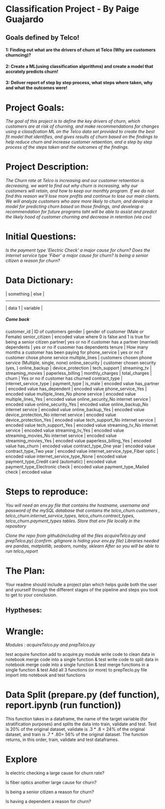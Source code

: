 # Classification Project - By Paige Guajardo

## Goals defined by Telco!

#### 1: Finding out what are the drivers of churn at Telco (Why are customers churncing)?
#### 2: Create a ML(using classification algorithms) and create a model that accrately predicts churn!
#### 3: Deliver report of step by step process, what steps where taken, why and what the outcomes were!


# Project Goals: 

*The goal of this project is to define the key drivers of churn, which customers are at risk of churning, and make recommendations for changes using a classifcation ML on the Telco data set provided to create the best fit model that identifies, and gives results of churn based on the findings to help reduce churn and increase customer retaention, and a step by step process of the steps taken and the outcomes of the findings.*


# Project Description:

*The Churn rate at Telco is increasing and our customer retaention is decreasing, we want to find out why churn is increasing, why our customers will retain,
and how to keep our monthly program. If we do not find this reason we'll lose more profits and continue to lose our main clients. We will analyze customers who aare more likely to churn, and develop a model for predicting churn based on those findings, and develeop a recommendation for future programs taht will be able to assist and predict the likely hood of customer churning and decrease in retention (via csv)*

# Initial Questions:

*Is the payment type 'Electric Check' a major cause for churn?*
*Does the internet service type 'Fiber' a major cause for churn?*
*Is being a senior citizen a reason for churn?*

# Data Dictionary:

|  something | else |
_________________________
| data 1  |   variable |
##### Come back
customer_id  | ID of customers
gender | gender of customer (Male or Female)
senior_citizen | encoded value where 0 is false and 1 is true for being a senior citizen
partner| yes or no if customer has a partner (married)
dependents | yes or no if cusomer has dependents
tenure | How many months a customer has been paying for
phone_service | yes or no if customer chose phone service
multiple_lines | customers chosen phone service (Multiple, single, none)
online_security | customer chosen security (yes, )
online_backup |
device_protection |
tech_support |
streaming_tv |
streaming_movies |
paperless_billing |
monthly_charges |
total_charges |
churn | Yes or no if customer has churned
contract_type |
internet_service_type |
payment_type |
is_male | encoded value
has_partner | encoded value
has_dependent | encoded value
phone_service_Yes | encoded value
multiple_lines_No phone service | encoded value
multiple_lines_Yes | encoded value
online_security_No internet service | encoded value
online_security_Yes | encoded value
online_backup_No internet service | encoded value
online_backup_Yes | encoded value
device_protection_No internet service | encoded value
device_protection_Yes | encoded value
tech_support_No internet service | encoded value
tech_support_Yes | encoded value
streaming_tv_No internet service | encoded value
streaming_tv_Yes | encoded value
streaming_movies_No internet service | encoded value
streaming_movies_Yes | encoded value
paperless_billing_Yes | encoded value
has_churn | encoded value
contract_type_One year | encoded value
contract_type_Two year | encoded value
internet_service_type_Fiber optic | encoded value
internet_service_type_None | encoded value
payment_type_Credit card (automatic) | encoded value
payment_type_Electronic check | encoded value
payment_type_Mailed check | encoded value

# Steps to reproduce:


*You will need an env.py file that contains the hostname, username and password of the mySQL database that contains the telco_churn.customers , telco_churn.internet_service_types, telco_churn.contract_types, telco_churn.payment_types tables. Store that env file locally in the repository*

*Clone the repo from github(including all the files acquireTelco.py and prepTelco.py) (confirm .gitignore is hiding your env.py file)*
*Libraries needed are pandas, matplotlib, seaborn, numby, sklearn*
*After so you will be able to run telco_report*

# The Plan:

Your readme should include a project plan which helps guide both the user and yourself through the different stages of the pipeline and steps you took to get to your conclusion.

## Hyptheses:


# Wrangle: 

 *Modules : acquireTelco.py and prepTelco.py*

test acquire function
add to acquire.py module
write code to clean data in notebook
merge code into a single function & test
write code to split data in notebook
merge code into a single function & test
merge functions in a single function & test
Add all 3 functions (or more) to prepTeclo.py file
import into notebook and test functions


# Data Split (prepare.py (def function), report.ipynb (run function))

This function takes in a dataframe, the name of the target variable
(for stratification purposes)
and splits the data into train, validate and test. 
Test is 20% of the original dataset, validate is .3 * .8 = 24% of the 
original dataset, and train is .7 * .80= 56% of the original dataset. 
The function returns, in this order, train, validate and test dataframes. 


# Explore

Is electric checking a large cause for churn rate?

Is fiber optics another large cause for churn?

Is being a senior citizen a reason for churn?

Is having a dependent a reason for churn?

